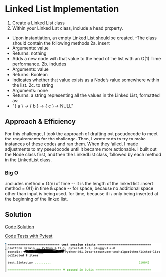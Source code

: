 # Linked List Implementation
<!-- Description of the challenge -->
1. Create a Linked List class
2. Within your Linked List class, include a head property.
- Upon instantiation, an empty Linked List should be created.
-The class should contain the following methods
2a. insert
- Arguments: value
- Returns: nothing
- Adds a new node with that value to the head of the list with an O(1) Time performance.
2b. includes
- Arguments: value
- Returns: Boolean
- Indicates whether that value exists as a Node’s value somewhere within the list.
2c. to string
- Arguments: none
- Returns: a string representing all the values in the Linked List, formatted as:
- "{ a } -> { b } -> { c } -> NULL"

## Approach & Efficiency
<!-- What approach did you take? Why? What is the Big O space/time for this approach? -->

For this challenge, I took the approach of drafting out pseudocode to meet the requirements for the challenge.
Then, I wrote tests to try to make instances of these codes and ran them. When they failed, I made adjustments to my pseudocode until it became more actionable. I built out the Node class first, and then the LinkedList class, followed by each method in the LinkedList class. 

### Big O 
.includes method = O(n) of time -- it is the length of the linked list
.insert method = 0(1) in time & space -- for space, because no additional space other than input is being used. for time, because it is only being inserted at the beginning of the linked list. 

## Solution
<!-- Show how to run your code, and examples of it in action -->

[Code Solution](linked.py)

[Code Tests with Pytest](test_linked.py)

![Pytests running](runningtests.png)

